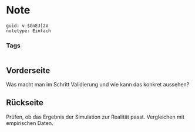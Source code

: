 # Note
```
guid: v-$GnEJ[2V
notetype: Einfach
```

### Tags
```
```

## Vorderseite
Was macht man im Schritt Validierung und wie kann das konkret aussehen?

## Rückseite
Prüfen, ob das Ergebnis der Simulation zur Realität passt. Vergleichen mit empirischen Daten.
